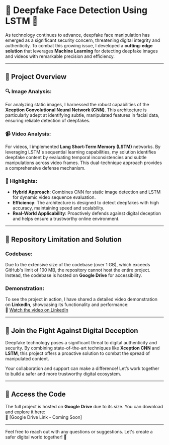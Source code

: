 # 🚀 Deepfake Face Detection Using LSTM 🌟

As technology continues to advance, deepfake face manipulation has emerged as a significant security concern, threatening digital integrity and authenticity. To combat this growing issue, I developed a **cutting-edge solution** that leverages **Machine Learning** for detecting deepfake images and videos with remarkable precision and efficiency.

---

## 📌 Project Overview

### 🔍 Image Analysis:
For analyzing static images, I harnessed the robust capabilities of the **Xception Convolutional Neural Network (CNN)**. This architecture is particularly adept at identifying subtle, manipulated features in facial data, ensuring reliable detection of deepfakes.

### 📹 Video Analysis:
For videos, I implemented **Long Short-Term Memory (LSTM)** networks. By leveraging LSTM's sequential learning capabilities, my solution identifies deepfake content by evaluating temporal inconsistencies and subtle manipulations across video frames. This dual-technique approach provides a comprehensive defense mechanism.

### 🌟 Highlights:
- **Hybrid Approach**: Combines CNN for static image detection and LSTM for dynamic video sequence evaluation.
- **Efficiency**: The architecture is designed to detect deepfakes with high accuracy, maintaining speed and scalability.
- **Real-World Applicability**: Proactively defends against digital deception and helps ensure a trustworthy online environment.

---

## 🚧 Repository Limitation and Solution

### Codebase:
Due to the extensive size of the codebase (over 1 GB), which exceeds GitHub's limit of 100 MB, the repository cannot host the entire project. Instead, the codebase is hosted on **Google Drive** for accessibility.

### Demonstration:
To see the project in action, I have shared a detailed video demonstration on **LinkedIn**, showcasing its functionality and performance:  
🔗 [Watch the video on LinkedIn](https://www.linkedin.com/posts/vignesh-thipparthi_deepfake-face-detection-using-machine-learning-activity-7204727601888698368-uCMH?utm_source=share&utm_medium=member_desktop)

---

## 🚀 Join the Fight Against Digital Deception

Deepfake technology poses a significant threat to digital authenticity and security. By combining state-of-the-art techniques like **Xception CNN** and **LSTM**, this project offers a proactive solution to combat the spread of manipulated content.

Your collaboration and support can make a difference! Let’s work together to build a safer and more trustworthy digital ecosystem.

---

## 📁 Access the Code
The full project is hosted on **Google Drive** due to its size. You can download and explore it here:  
🔗 [Google Drive Link - Coming Soon]

---

Feel free to reach out with any questions or suggestions. Let's create a safer digital world together! 🌟
